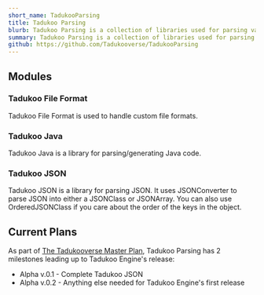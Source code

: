 ```yaml
---
short_name: TadukooParsing
title: Tadukoo Parsing
blurb: Tadukoo Parsing is a collection of libraries used for parsing various formats.
summary: Tadukoo Parsing is a collection of libraries used for parsing various formats.
github: https://github.com/Tadukooverse/TadukooParsing
---
```

## Modules

### Tadukoo File Format
Tadukoo File Format is used to handle custom file formats.

### Tadukoo Java
Tadukoo Java is a library for parsing/generating Java code.

### Tadukoo JSON
Tadukoo JSON is a library for parsing JSON. It uses JSONConverter to parse JSON into either a JSONClass or JSONArray. You can also use OrderedJSONClass if you care about the order of the 
keys in the object.

## Current Plans
As part of [The Tadukooverse Master Plan](/about/Tadukooverse-Master-Plan.html), Tadukoo Parsing has 2 milestones leading up to Tadukoo Engine's release:
- Alpha v.0.1 - Complete Tadukoo JSON
- Alpha v.0.2 - Anything else needed for Tadukoo Engine's first release
